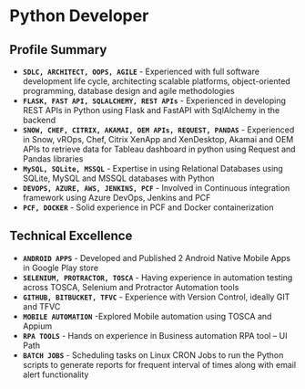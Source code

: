 # **Python Developer**

## **Profile Summary**

* **`SDLC, ARCHITECT, OOPS, AGILE`** - Experienced with full software development life cycle, architecting scalable platforms, object-oriented programming, database design and agile methodologies
* **`FLASK, FAST API, SQLALCHEMY, REST APIs`** - Experienced in developing REST APIs in Python using Flask and FastAPI with SqlAlchemy in the backend
* **`SNOW, CHEF, CITRIX, AKAMAI, OEM APIs, REQUEST, PANDAS`** - Experienced in Snow, vROps, Chef, Citrix XenApp and XenDesktop, Akamai and OEM APIs to retrieve data for Tableau dashboard in python using Request and Pandas libraries
* **`MySQL, SQLite, MSSQL`** - Expertise in using Relational Databases using SQLite, MySQL and MSSQL databases with Python
* **`DEVOPS, AZURE, AWS, JENKINS, PCF`** - Involved in Continuous integration framework using Azure DevOps, Jenkins and PCF
* **`PCF, DOCKER`** - Solid experience in PCF and Docker containerization

## **Technical Excellence**

* **`ANDROID APPS`** - Developed and Published 2 Android Native Mobile Apps in Google Play store
* **`SELENIUM, PROTRACTOR, TOSCA`** - Having experience in automation testing across TOSCA, Selenium and Protractor Automation tools
* **`GITHUB, BITBUCKET, TFVC`** - Experience with Version Control, ideally GIT and TFVC
* **`MOBILE AUTOMATION`** -Explored Mobile automation using TOSCA and Appium
* **`RPA TOOLS`** - Hands on experience in Business automation RPA tool – UI Path
* **`BATCH JOBS`** - Scheduling tasks on Linux CRON Jobs to run the Python scripts to generate reports for frequent interval of times along with email alert functionality


